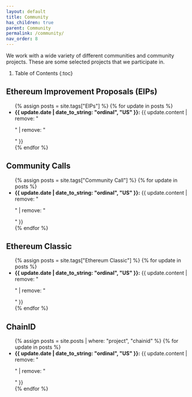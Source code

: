 ```yaml
---
layout: default
title: Community
has_children: true
parent: Community
permalink: /community/
nav_order: 8
---
```


We work with a wide variety of different communities and community projects. These are some selected projects that we participate in.

1. Table of Contents
{:toc}

## Ethereum Improvement Proposals (EIPs)

<ul>
{% assign posts = site.tags["EIPs"] %}
{% for update in posts %}
  <li><strong>{{ update.date | date_to_string: "ordinal", "US" }}:</strong> {{ update.content | remove: "<p>" | remove: "</p>" }}</li>
{% endfor %}
</ul>

## Community Calls

<ul>
{% assign posts = site.tags["Community Call"] %}
{% for update in posts %}
  <li><strong>{{ update.date | date_to_string: "ordinal", "US" }}:</strong> {{ update.content | remove: "<p>" | remove: "</p>" }}</li>
{% endfor %}
</ul>

## Ethereum Classic

<ul>
{% assign posts = site.tags["Ethereum Classic"] %}
{% for update in posts %}
  <li><strong>{{ update.date | date_to_string: "ordinal", "US" }}:</strong> {{ update.content | remove: "<p>" | remove: "</p>" }}</li>
{% endfor %}
</ul>

## ChainID

<ul>
{% assign posts = site.posts | where: "project", "chainid" %}
{% for update in posts %}
  <li><strong>{{ update.date | date_to_string: "ordinal", "US" }}:</strong> {{ update.content | remove: "<p>" | remove: "</p>" }}</li>
{% endfor %}
</ul>